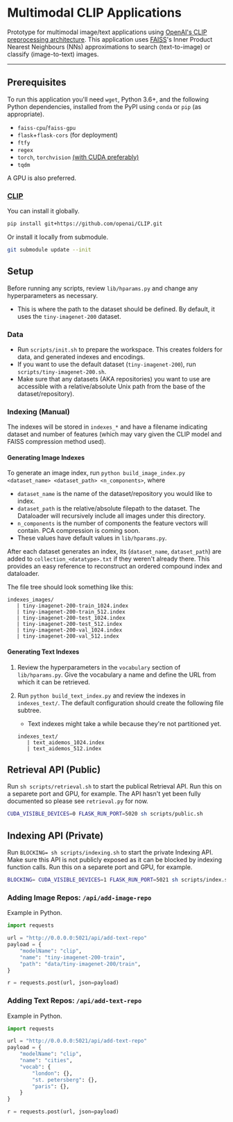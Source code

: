 # Multimodal CLIP Applications

Prototype for multimodal image/text applications using [OpenAI's CLIP preprocessing architecture](https://openai.com/blog/clip/). This application uses [FAISS](https://ai.facebook.com/tools/faiss)'s Inner Product Nearest Neighbours (NNs) approximations to search (text-to-image) or classify (image-to-text) images.

---

## Prerequisites

To run this application you'll need `wget`, Python 3.6+, and the following Python dependencies, installed from the PyPI using `conda` or `pip` (as appropriate).

- `faiss-cpu`/`faiss-gpu`
- `flask`+`flask-cors` (for deployment)
- `ftfy`
- `regex`
- `torch`, `torchvision` [(with CUDA preferably)](https://pytorch.org/get-started/locally/)
- `tqdm`

A GPU is also preferred.

### [CLIP](https://github.com/openai/CLIP)

You can install it globally.

```sh
pip install git+https://github.com/openai/CLIP.git
```

Or install it locally from submodule.

```sh
git submodule update --init
```

## Setup

Before running any scripts, review `lib/hparams.py` and change any hyperparameters as necessary.

- This is where the path to the dataset should be defined. By default, it uses the `tiny-imagenet-200` dataset.

### Data

- Run `scripts/init.sh` to prepare the workspace. This creates folders for data, and generated indexes and encodings.
- If you want to use the default dataset (`tiny-imagenet-200`), run `scripts/tiny-imagenet-200.sh`.
- Make sure that any datasets (AKA repositories) you want to use are accessible with a relative/absolute Unix path from the base of the dataset/repository).

### Indexing (Manual)

The indexes will be stored in `indexes_*` and have a filename indicating dataset and number of features (which may vary given the CLIP model and FAISS compression method used).

#### Generating Image Indexes

To generate an image index, run `python build_image_index.py <dataset_name> <dataset_path> <n_components>`, where

- `dataset_name` is the name of the dataset/repository you would like to index.
- `dataset_path` is the relative/absolute filepath to the dataset. The Dataloader will recursively include all images under this directory.
- `n_components` is the number of components the feature vectors will contain. PCA compression is coming soon.
- These values have default values in `lib/hparams.py`.

After each dataset generates an index, its (`dataset_name`, `dataset_path`) are added to `collection_<datatype>.txt` if they weren't already there. This provides an easy reference to reconstruct an ordered compound index and dataloader.

The file tree should look something like this:

```
indexes_images/
   | tiny-imagenet-200-train_1024.index
   | tiny-imagenet-200-train_512.index
   | tiny-imagenet-200-test_1024.index
   | tiny-imagenet-200-test_512.index
   | tiny-imagenet-200-val_1024.index
   | tiny-imagenet-200-val_512.index
```

#### Generating Text Indexes

1. Review the hyperparameters in the `vocabulary` section of `lib/hparams.py`. Give the vocabulary a name and define the URL from which it can be retrieved.
2. Run `python build_text_index.py` and review the indexes in `indexes_text/`. The default configuration should create the following file subtree.

   - Text indexes might take a while because they're not partitioned yet.

   ```
   indexes_text/
      | text_aidemos_1024.index
      | text_aidemos_512.index
   ```

## Retrieval API (Public)

Run `sh scripts/retrieval.sh` to start the publical Retrieval API. Run this on a separete port and GPU, for example. The API hasn't yet been fully documented so please see `retrieval.py` for now.

```sh
CUDA_VISIBLE_DEVICES=0 FLASK_RUN_PORT=5020 sh scripts/public.sh
```

## Indexing API (Private)

Run `BLOCKING= sh scripts/indexing.sh` to start the private Indexing API. Make sure this API is not publicly exposed as it can be blocked by indexing function calls. Run this on a separete port and GPU, for example.

```sh
BLOCKING= CUDA_VISIBLE_DEVICES=1 FLASK_RUN_PORT=5021 sh scripts/index.sh
```

### Adding Image Repos: `/api/add-image-repo`

Example in Python.

```python
import requests

url = "http://0.0.0.0:5021/api/add-text-repo"
payload = {
    "modelName": "clip",
    "name": "tiny-imagenet-200-train",
    "path": "data/tiny-imagenet-200/train",
}

r = requests.post(url, json=payload)
```

### Adding Text Repos: `/api/add-text-repo`

Example in Python.

```python
import requests

url = "http://0.0.0.0:5021/api/add-text-repo"
payload = {
    "modelName": "clip",
    "name": "cities",
    "vocab": {
        "london": {},
        "st. petersberg": {},
        "paris": {},
    }
}

r = requests.post(url, json=payload)
```
